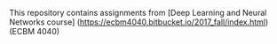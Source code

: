 This repository contains assignments from [Deep Learning and Neural Networks course] (https://ecbm4040.bitbucket.io/2017_fall/index.html) (ECBM 4040) 
